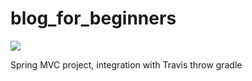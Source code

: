 blog_for_beginners
==================

<a href="https://travis-ci.org/vivitc/blog_for_beginners"><img src="https://travis-ci.org/vivitc/blog_for_beginners.png" /></a>

Spring MVC project, integration with Travis throw gradle

